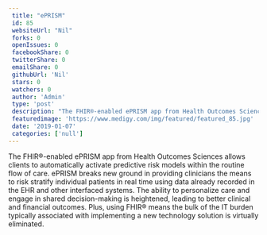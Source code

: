 ```yaml
--- 
 title: "ePRISM" 
 id: 85  
 websiteUrl: "Nil" 
 forks: 0 
 openIssues: 0  
 facebookShare: 0  
 twitterShare: 0  
 emailShare: 0  
 githubUrl: 'Nil'
 stars: 0 
 watchers: 0 
 author: 'Admin' 
 type: 'post' 
 description: "The FHIR®-enabled ePRISM app from Health Outcomes Sciences allows clients to automatically activate predictive risk models within the routine flow of "
 featuredimage: 'https://www.medigy.com/img/featured/featured_85.jpg' 
 date: '2019-01-07'
 categories: ['null']
---
```

The FHIR®-enabled ePRISM app from Health Outcomes Sciences allows clients to automatically activate predictive risk models within the routine flow of care. ePRISM breaks new ground in providing clinicians the means to risk stratify individual patients in real time using data already recorded in the EHR and other interfaced systems. The ability to personalize care and engage in shared decision-making is heightened, leading to better clinical and financial outcomes. Plus, using FHIR® means the bulk of the IT burden typically associated with implementing a new technology solution is virtually eliminated.